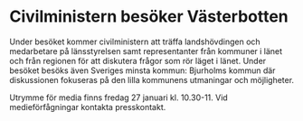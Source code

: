 # Civilministern besöker Västerbotten

Under besöket kommer civilministern att träffa landshövdingen och medarbetare på länsstyrelsen samt representanter från kommuner i länet och från regionen för att diskutera frågor som rör läget i länet. Under besöket besöks även Sveriges minsta kommun: Bjurholms kommun där diskussionen fokuseras på den lilla kommunens utmaningar och möjligheter.

Utrymme för media finns fredag 27 januari kl. 10.30-11. Vid medieförfågningar kontakta presskontakt.
